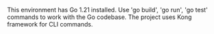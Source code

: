 This environment has Go 1.21 installed. Use 'go build', 'go run', 'go test' commands to work with the Go codebase. The project uses Kong framework for CLI commands.
